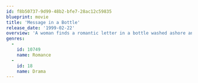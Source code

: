 ```yaml
---
id: f8b50737-9d99-48b2-bfe7-28ac12c59835
blueprint: movie
title: 'Message in a Bottle'
release_date: '1999-02-22'
overview: 'A woman finds a romantic letter in a bottle washed ashore and tracks down the author, a widowed shipbuilder whose wife died tragically early. As a deep and mutual attraction blossoms, the man struggles to make peace with his past so that he can move on and find happiness.'
genres:
  -
    id: 10749
    name: Romance
  -
    id: 18
    name: Drama
---
```

